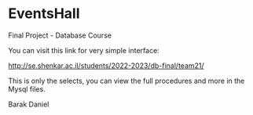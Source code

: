 # EventsHall
Final Project - Database Course

You can visit this link for very simple interface:

http://se.shenkar.ac.il/students/2022-2023/db-final/team21/

This is only the selects, you can view the full procedures and more in the Mysql files.

Barak Daniel
